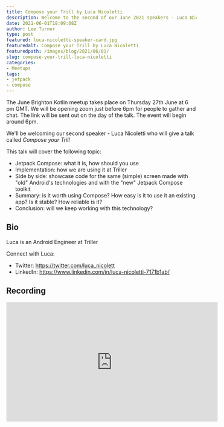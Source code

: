 ```yaml
---
title: Compose your Trill by Luca Nicoletti
description: Welcome to the second of our June 2021 speakers - Luca Nicoletti
date: 2021-06-01T18:09:08Z
author: Lee Turner
type: post
featured: luca-nicoletti-speaker-card.jpg
featuredalt: Compose your Trill by Luca Nicoletti
featuredpath: /images/blog/2021/06/01/
slug: compose-your-trill-luca-nicoletti
categories:
- Meetups
tags:
- jetpack
- compose
---
```


The June Brighton Kotlin meetup takes place on Thursday 27th June at 6 pm GMT. We will be opening zoom just before 6pm for people to gather and chat. The link will be sent out on the day of the talk. The event will begin around 6pm.

We'll be welcoming our second speaker - Luca Nicoletti who will give a talk called *Compose your Trill*

This talk will cover the following topic:

- Jetpack Compose: what it is, how should you use
- Implementation: how we are using it at Triller
- Side by side: showcase code for the same (simple) screen made with "old" Android's technologies and with the "new" Jetpack Compose toolkit
- Summary: is it worth using Compose? How easy is it to use it an existing app? Is it stable? How reliable is it?
- Conclusion: will we keep working with this technology?

## Bio

Luca is an Android Engineer at Triller

Connect with Luca:

* Twitter: https://twitter.com/luca_nicolett
* LinkedIn: https://www.linkedin.com/in/luca-nicoletti-7171b1ab/

## Recording

<iframe width="560" height="315" src="https://www.youtube.com/embed/T-TgtGwtOtI" title="YouTube video player" frameborder="0" allow="accelerometer; autoplay; clipboard-write; encrypted-media; gyroscope; picture-in-picture" allowfullscreen></iframe>